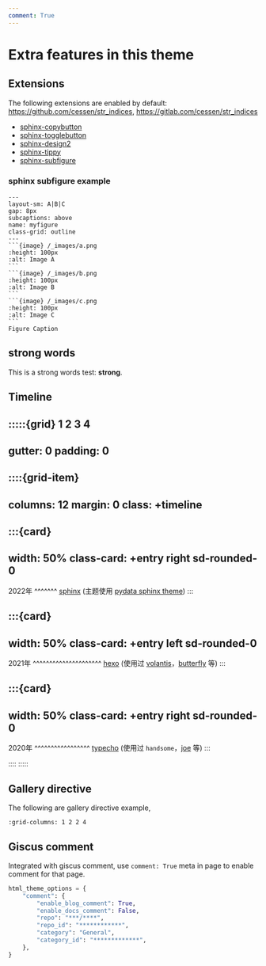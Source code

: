 ```yaml
---
comment: True
---
```


# Extra features in this theme

## Extensions

The following extensions are enabled by default: <https://github.com/cessen/str_indices>, <https://gitlab.com/cessen/str_indices>
- [sphinx-copybutton](https://sphinx-copybutton.readthedocs.io/en/latest/)
- [sphinx-togglebutton](https://sphinx-togglebutton.readthedocs.io/en/latest/)
- [sphinx-design2](https://github.com/sphinx-extensions2/sphinx-design2)
- [sphinx-tippy](https://sphinx-tippy.readthedocs.io/en/latest/)
- [sphinx-subfigure](https://sphinx-subfigure.readthedocs.io/en/latest/)

### sphinx subfigure example

````{subfigure} AA|BC
---
layout-sm: A|B|C
gap: 8px
subcaptions: above
name: myfigure
class-grid: outline
---
```{image} /_images/a.png
:height: 100px
:alt: Image A
```
```{image} /_images/b.png
:height: 100px
:alt: Image B
```
```{image} /_images/c.png
:height: 100px
:alt: Image C
```
Figure Caption
````


## strong words

This is a strong words test: **strong**.


## Timeline

:::::{grid} 1 2 3 4
---
gutter: 0
padding: 0
---

::::{grid-item}
---
columns: 12
margin: 0
class: +timeline
---

:::{card}
---
width: 50%
class-card: +entry right sd-rounded-0
---
2022年
^^^^^^^
[sphinx](https://www.sphinx-doc.org/en/master/) (主题使用 [pydata sphinx theme](https://github.com/pydata/pydata-sphinx-theme))
:::

:::{card}
---
width: 50%
class-card: +entry left sd-rounded-0
---
2021年
^^^^^^^^^^^^^^^^^^^^^
[hexo](https://hexo.io/zh-cn/) (使用过 [volantis](https://github.com/volantis-x/hexo-theme-volantis)，[butterfly](https://github.com/jerryc127/hexo-theme-butterfly) 等)
:::

:::{card}
---
width: 50%
class-card: +entry right sd-rounded-0
---
2020年
^^^^^^^^^^^^^^^^^
[typecho](https://github.com/typecho/typecho) (使用过 ``handsome``，[joe](https://github.com/HaoOuBa/Joe) 等)
:::

::::
:::::



## Gallery directive

The following are gallery directive example,

```{gallery-grid} ./_static/links/gallery.yaml
:grid-columns: 1 2 2 4
```


## Giscus comment

Integrated with giscus comment, use `comment: True` meta in page to enable comment for that page. 

```python
html_theme_options = {
    "comment": {
        "enable_blog_comment": True,
        "enable_docs_comment": False,
        "repo": "***/****",
        "repo_id": "************",
        "category": "General",
        "category_id": "*************",
    },
}
```